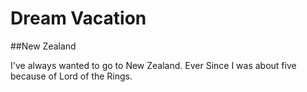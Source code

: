 # Dream Vacation

##New Zealand

I've always wanted to go to New Zealand. Ever Since
I was about five because of Lord of the Rings.